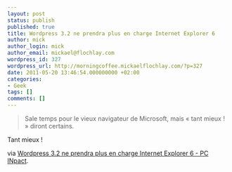 ```yaml
---
layout: post
status: publish
published: true
title: Wordpress 3.2 ne prendra plus en charge Internet Explorer 6
author: mick
author_login: mick
author_email: mickael@flochlay.com
wordpress_id: 327
wordpress_url: http://morningcoffee.mickaelflochlay.com/?p=327
date: 2011-05-20 13:46:54.000000000 +02:00
categories:
- Geek
tags: []
comments: []
---
```

<blockquote>Sale temps pour le vieux navigateur de Microsoft, mais « tant mieux ! » diront certains.</blockquote>
Tant mieux !

via <a href="http://www.pcinpact.com/actu/news/63585-wordpress-32-beta-interface-arret-ie6.htm#">Wordpress 3.2 ne prendra plus en charge Internet Explorer 6 - PC INpact</a>.
